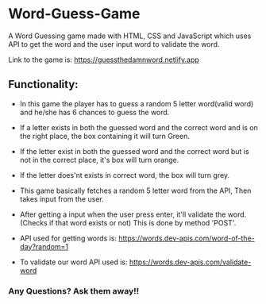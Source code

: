 # Word-Guess-Game
A Word Guessing game made with HTML, CSS and JavaScript which uses API to get the word and the user input word to validate the word.

Link to the game is: https://guessthedamnword.netlify.app

## Functionality:

- In this game the player has to guess a random 5 letter word(valid word) and he/she has 6 chances to guess the word.

- If a letter exists in both the guessed word and the correct word and is on the right place, the box containing it will turn Green.

- If the letter exist in both the guessed word and the correct word but is not in the correct place, it's box will turn orange.

- If the letter does'nt exists in correct word, the box will turn grey.

- This game basically fetches a random 5 letter word from the API, Then takes input from the user.

- After getting a input when the user press enter, it'll validate the word.(Checks if that word exists or not) This is done by method 'POST'.

- API used for getting words is: https://words.dev-apis.com/word-of-the-day?random=1

- To validate our word API used is: https://words.dev-apis.com/validate-word

### Any Questions? Ask them away!!

